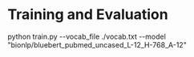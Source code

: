 # Training and Evaluation
python train.py --vocab_file ./vocab.txt --model "bionlp/bluebert_pubmed_uncased_L-12_H-768_A-12" 
